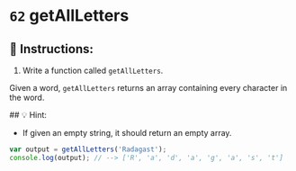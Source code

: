 # `62` getAllLetters

## 📝 Instructions:

1. Write a function called `getAllLetters`.

Given a word, `getAllLetters` returns an array containing every character in the word. 

## :bulb: Hint:

* If given an empty string, it should return an empty array.

```Javascript
var output = getAllLetters('Radagast');
console.log(output); // --> ['R', 'a', 'd', 'a', 'g', 'a', 's', 't']
```
